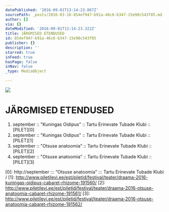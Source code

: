 ```yaml
---
datePublished: '2016-09-01T13:14:23.867Z'
sourcePath: _posts/2016-03-16-854ef947-b91a-46c6-b347-15e98c543f85.md
author: []
via: {}
dateModified: '2016-09-01T13:14:23.322Z'
title: JÄRGMISED ETENDUSED
id: 854ef947-b91a-46c6-b347-15e98c543f85
publisher: {}
description: ''
starred: true
inFeed: true
hasPage: false
inNav: false
_type: MediaObject

---
```

![](https://imgflo.herokuapp.com/graph/vahj1ThiexotieMo/b531c9fbc6d482d01f118d449c1dc2a0/croprotate.png?cropheight=899&cropwidth=1920&degrees=0&input=https%3A%2F%2Fthe-grid-user-content.s3-us-west-2.amazonaws.com%2Ffcc109ac-8848-4a42-ac4a-1ef0fda4f182.png&x=0&y=92)

# JÄRGMISED ETENDUSED

1. september :: "Kuningas Oidipus" :: Tartu Erinevate Tubade Klubi :: [PILET][0]
2. september :: "Kuningas Oidipus" :: Tartu Erinevate Tubade Klubi :: [PILET][1]
3. september :: "Otsuse anatoomia" :: Tartu Erinevate Tubade Klubi :: [PILET][2]
4. september :: "Otsuse anatoomia" :: Tartu Erinevate Tubade Klubi :: [PILET][3]

[0]: http://september ::: “Otsuse anatoomia” ::: Tartu Erinevate Tubade Klubi  /
[1]: http://www.piletilevi.ee/est/piletid/festival/teater/draama-2016-kuningas-oidipus-cabaret-rhizome-191560/
[2]: http://www.piletilevi.ee/est/piletid/festival/teater/draama-2016-otsuse-anatoomia-cabaret-rhizome-191561/
[3]: http://www.piletilevi.ee/est/piletid/festival/teater/draama-2016-otsuse-anatoomia-cabaret-rhizome-191562/